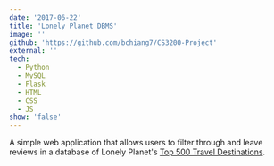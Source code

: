 ```yaml
---
date: '2017-06-22'
title: 'Lonely Planet DBMS'
image: ''
github: 'https://github.com/bchiang7/CS3200-Project'
external: ''
tech:
  - Python
  - MySQL
  - Flask
  - HTML
  - CSS
  - JS
show: 'false'
---
```


A simple web application that allows users to filter through and leave reviews in a database of Lonely Planet's [Top 500 Travel Destinations](https://www.amazon.com/Lonely-Planets-Ultimate-Travel-Places/dp/1760342777).
